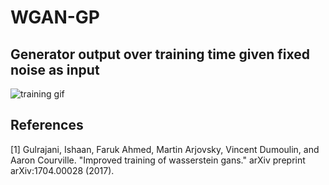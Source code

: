 # WGAN-GP

 
<!--
[![Open WGAN_GP in
Colab](https://colab.research.google.com/assets/colab-badge.svg)](https://colab.research.google.com/github/YooPaul/GANs/blob/master/WGAN_GP/WGAN_GP_playground.ipynb)<br>
-->

## Generator output over training time given fixed noise as input

![training gif](https://github.com/YooPaul/GANs/blob/main/WGAN_GP/imgs/wgan_gp.gif)

## References

[1] Gulrajani, Ishaan, Faruk Ahmed, Martin Arjovsky, Vincent Dumoulin, and Aaron Courville. "Improved training of wasserstein gans." arXiv preprint arXiv:1704.00028 (2017).
